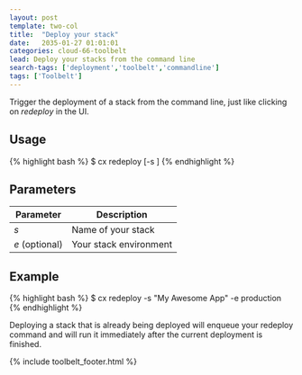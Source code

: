 ```yaml
---
layout: post
template: two-col
title:  "Deploy your stack"
date:   2035-01-27 01:01:01
categories: cloud-66-toolbelt
lead: Deploy your stacks from the command line
search-tags: ['deployment','toolbelt','commandline']
tags: ['Toolbelt']
---
```


Trigger the deployment of a stack from the command line, just like clicking on <i>redeploy</i> in the UI.

## Usage
{% highlight bash %}
$ cx redeploy [-s <stack>]
{% endhighlight %}

## Parameters
<table class='table table-bordered table-striped table-small'>
    <thead>
        <tr>
            <th align="center">Parameter</th>
            <th align="center">Description</th>
        </tr>
    </thead>
    <tbody>
        <tr>
            <td><i>s</i></td>
            <td>Name of your stack</td>
        </tr>
        <tr>
        	<td><i>e</i> (optional)</td>
        	<td>Your stack environment</td>
        </tr>
    </tbody>
</table>

## Example
{% highlight bash %}
$ cx redeploy -s "My Awesome App" -e production
{% endhighlight %}

Deploying a stack that is already being deployed will enqueue your redeploy command and will run it immediately after the current deployment is finished.

{% include toolbelt_footer.html %}
